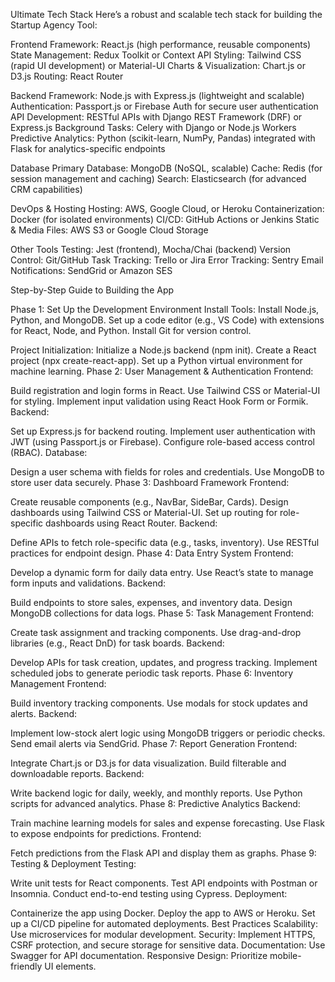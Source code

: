 Ultimate Tech Stack
Here’s a robust and scalable tech stack for building the Startup Agency Tool:

Frontend
Framework: React.js (high performance, reusable components)
State Management: Redux Toolkit or Context API
Styling: Tailwind CSS (rapid UI development) or Material-UI
Charts & Visualization: Chart.js or D3.js
Routing: React Router

Backend
Framework: Node.js with Express.js (lightweight and scalable)
Authentication: Passport.js or Firebase Auth for secure user authentication
API Development: RESTful APIs with Django REST Framework (DRF) or Express.js
Background Tasks: Celery with Django or Node.js Workers
Predictive Analytics: Python (scikit-learn, NumPy, Pandas) integrated with Flask for analytics-specific endpoints

Database
Primary Database: MongoDB (NoSQL, scalable)
Cache: Redis (for session management and caching)
Search: Elasticsearch (for advanced CRM capabilities)

DevOps & Hosting
Hosting: AWS, Google Cloud, or Heroku
Containerization: Docker (for isolated environments)
CI/CD: GitHub Actions or Jenkins
Static & Media Files: AWS S3 or Google Cloud Storage

Other Tools
Testing: Jest (frontend), Mocha/Chai (backend)
Version Control: Git/GitHub
Task Tracking: Trello or Jira
Error Tracking: Sentry
Email Notifications: SendGrid or Amazon SES

Step-by-Step Guide to Building the App

Phase 1: Set Up the Development Environment
Install Tools:
Install Node.js, Python, and MongoDB.
Set up a code editor (e.g., VS Code) with extensions for React, Node, and Python.
Install Git for version control.

Project Initialization:
Initialize a Node.js backend (npm init).
Create a React project (npx create-react-app).
Set up a Python virtual environment for machine learning.
Phase 2: User Management & Authentication
Frontend:

Build registration and login forms in React.
Use Tailwind CSS or Material-UI for styling.
Implement input validation using React Hook Form or Formik.
Backend:

Set up Express.js for backend routing.
Implement user authentication with JWT (using Passport.js or Firebase).
Configure role-based access control (RBAC).
Database:

Design a user schema with fields for roles and credentials.
Use MongoDB to store user data securely.
Phase 3: Dashboard Framework
Frontend:

Create reusable components (e.g., NavBar, SideBar, Cards).
Design dashboards using Tailwind CSS or Material-UI.
Set up routing for role-specific dashboards using React Router.
Backend:

Define APIs to fetch role-specific data (e.g., tasks, inventory).
Use RESTful practices for endpoint design.
Phase 4: Data Entry System
Frontend:

Develop a dynamic form for daily data entry.
Use React’s state to manage form inputs and validations.
Backend:

Build endpoints to store sales, expenses, and inventory data.
Design MongoDB collections for data logs.
Phase 5: Task Management
Frontend:

Create task assignment and tracking components.
Use drag-and-drop libraries (e.g., React DnD) for task boards.
Backend:

Develop APIs for task creation, updates, and progress tracking.
Implement scheduled jobs to generate periodic task reports.
Phase 6: Inventory Management
Frontend:

Build inventory tracking components.
Use modals for stock updates and alerts.
Backend:

Implement low-stock alert logic using MongoDB triggers or periodic checks.
Send email alerts via SendGrid.
Phase 7: Report Generation
Frontend:

Integrate Chart.js or D3.js for data visualization.
Build filterable and downloadable reports.
Backend:

Write backend logic for daily, weekly, and monthly reports.
Use Python scripts for advanced analytics.
Phase 8: Predictive Analytics
Backend:

Train machine learning models for sales and expense forecasting.
Use Flask to expose endpoints for predictions.
Frontend:

Fetch predictions from the Flask API and display them as graphs.
Phase 9: Testing & Deployment
Testing:

Write unit tests for React components.
Test API endpoints with Postman or Insomnia.
Conduct end-to-end testing using Cypress.
Deployment:

Containerize the app using Docker.
Deploy the app to AWS or Heroku.
Set up a CI/CD pipeline for automated deployments.
Best Practices
Scalability: Use microservices for modular development.
Security: Implement HTTPS, CSRF protection, and secure storage for sensitive data.
Documentation: Use Swagger for API documentation.
Responsive Design: Prioritize mobile-friendly UI elements.